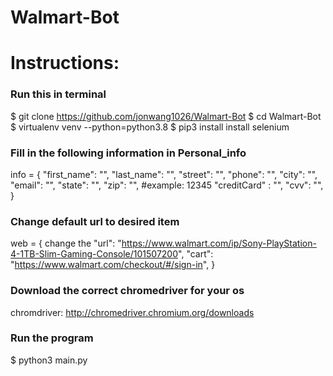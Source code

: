 # Walmart-Bot

# Instructions:

### Run this in terminal
  $ git clone https://github.com/jonwang1026/Walmart-Bot
  $ cd Walmart-Bot
  $ virtualenv venv --python=python3.8
  $ pip3 install install selenium
  

### Fill in the following information in Personal_info
  info = {
    "first_name": "",
    "last_name": "",
    "street": "",
    "phone": "",
    "city": "",
    "email": "",
    "state": "",
    "zip": "", #example: 12345
    "creditCard" : "",
    "cvv": "",
}

### Change default url to desired item 
  web = {
      change the 
      "url": "https://www.walmart.com/ip/Sony-PlayStation-4-1TB-Slim-Gaming-Console/101507200",
      "cart": "https://www.walmart.com/checkout/#/sign-in",
  }
### Download the correct chromedriver for your os
chromdriver: http://chromedriver.chromium.org/downloads

### Run the program
$ python3 main.py
